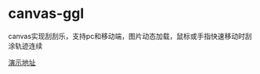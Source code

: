# canvas-ggl
canvas实现刮刮乐，支持pc和移动端，图片动态加载，鼠标或手指快速移动时刮涂轨迹连续

[演示地址](http://121.42.148.207/canvas/canvas-ggl.html)
